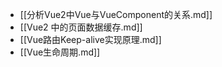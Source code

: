 - [[分析Vue2中Vue与VueComponent的关系.md]]
- [[Vue2 中的页面数据缓存.md]]
- [[Vue路由Keep-alive实现原理.md]]
- [[Vue生命周期.md]]
